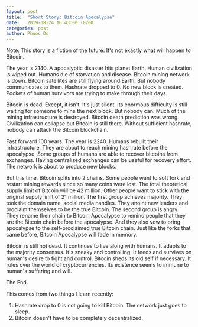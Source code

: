 ```yaml
---
layout: post
title:  "Short Story: Bitcoin Apocalypse"
date:   2019-08-24 16:43:00 -0700
categories: post
author: Phuoc Do
---
```


Note: This story is a fiction of the future. It's not exactly what will happen to Bitcoin.

The year is 2140. A apocalyptic disaster hits planet Earth. Human civilization is wiped out. Humans die of starvation and disease. Bitcoin mining network is down. Bitcoin satellites are still flying around Earth. But nobody communicates to them. Hashrate dropped to 0. No new block is created. Pockets of human survivors are trying to make through their days.

Bitcoin is dead. Except, it isn't. It's just silent. Its enormous difficulty is still waiting for someone to mine the next block. But nobody can. Much of the mining infrastructure is destroyed. Bitcoin death prediction was wrong. Civilization can collapse but Bitcoin is still there. Without sufficient hashrate, nobody can attack the Bitcoin blockchain.

Fast forward 100 years. The year is 2240. Humans rebuilt their infrastructure. They are about to reach mining hashrate before the apocalypse. Some groups of humans are able to recover bitcoins from exchanges. Having centralized exchanges can be useful for recovery effort. The network is about to produce new blocks.

But this time, Bitcoin splits into 2 chains. Some people want to soft fork and restart mining rewards since so many coins were lost. The total theoretical supply limit of Bitcoin will be 42 million. Other people want to stick with the original supply limit of 21 million. The first group achieves majority. They took the domain name, social media handles. They anoint new leaders and proclaim themselves to be the true Bitcoin. The second group is angry. They rename their chain to Bitcoin Apocalypse to remind people that they are the Bitcoin chain before the apocalypse. And they also vow to bring apocalypse to the self-proclaimed true Bitcoin chain. Just like the forks that came before, Bitcoin Apocalypse will fade in memory.

Bitcoin is still not dead. It continues to live along with humans. It adapts to the majority consensus. It's sneaky and controlling. It feeds and survives on human's desire to fight and control. Bitcoin sheds its old self if necessary. It rules over the world of cryptocurrencies. Its existence seems to immune to human's suffering and will.

The End.

This comes from two things I learn recently:

1. Hashrate drop to 0 is not going to kill Bitcoin. The network just goes to sleep.
2. Bitcoin doesn't have to be completely decentralized.